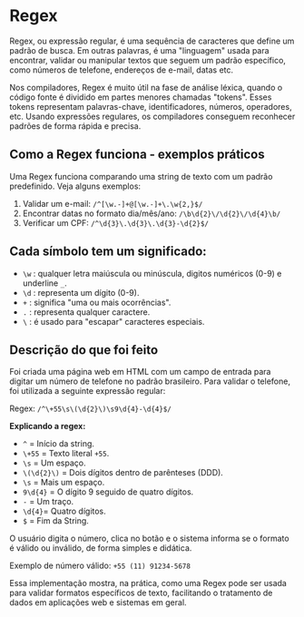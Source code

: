 # Regex

Regex, ou expressão regular, é uma sequência de caracteres que define um padrão de busca. Em outras palavras, é uma "linguagem" usada para encontrar, validar ou manipular textos que seguem um padrão específico, como números de telefone, endereços de e-mail, datas etc.

Nos compiladores, Regex é muito útil na fase de análise léxica, quando o código fonte é dividido em partes menores chamadas "tokens". Esses tokens representam palavras-chave, identificadores, números, operadores, etc. Usando expressões regulares, os compiladores conseguem reconhecer padrões de forma rápida e precisa.

## Como a Regex funciona - exemplos práticos

Uma Regex funciona comparando uma string de texto com um padrão predefinido. Veja alguns exemplos:

1. Validar um e-mail: `/^[\w.-]+@[\w.-]+\.\w{2,}$/`
2. Encontrar datas no formato dia/mês/ano: `/\b\d{2}\/\d{2}\/\d{4}\b/`
3. Verificar um CPF: `/^\d{3}\.\d{3}\.\d{3}-\d{2}$/`

## Cada símbolo tem um significado:
- `\w` : qualquer letra maiúscula ou minúscula, digitos numéricos (0-9) e underline `_`.
- `\d` : representa um dígito (0-9).
-  `+` : significa "uma ou mais ocorrências".
-  `.`  : representa qualquer caractere.
-  `\` : é usado para "escapar" caracteres especiais.

## Descrição do que foi feito

Foi criada uma página web em HTML com um campo de entrada para digitar um número de telefone no padrão brasileiro. Para validar o telefone, foi utilizada a seguinte expressão regular:

Regex: `/^\+55\s\(\d{2}\)\s9\d{4}-\d{4}$/`

**Explicando a regex:**

- `^` = Início da string.
- `\+55` = Texto literal `+55`.
- `\s` = Um espaço.
- `\(\d{2}\)` = Dois dígitos dentro de parênteses (DDD).
- `\s` = Mais um espaço.
- `9\d{4}` = O dígito 9 seguido de quatro dígitos.
- `-` = Um traço.
- `\d{4}`= Quatro dígitos.
- `$` = Fim da String.

O usuário digita o número, clica no botão e o sistema informa se o formato é válido ou inválido, de forma simples e didática.

Exemplo de número válido: `+55 (11) 91234-5678`

Essa implementação mostra, na prática, como uma Regex pode ser usada para validar formatos específicos de texto, facilitando o tratamento de dados em aplicações web e sistemas em geral.
